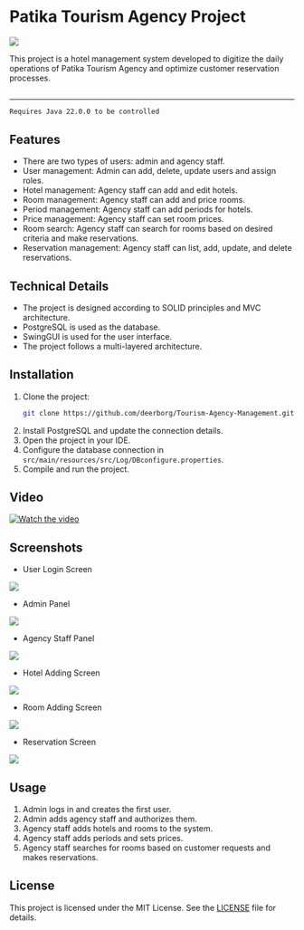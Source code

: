 # Patika Tourism Agency Project

<img src = "assets/banner.png" />

This project is a hotel management system developed to digitize the daily operations of Patika Tourism Agency and optimize customer reservation processes.

##
---
    Requires Java 22.0.0 to be controlled

## Features

- There are two types of users: admin and agency staff.
- User management: Admin can add, delete, update users and assign roles.
- Hotel management: Agency staff can add and edit hotels.
- Room management: Agency staff can add and price rooms.
- Period management: Agency staff can add periods for hotels.
- Price management: Agency staff can set room prices.
- Room search: Agency staff can search for rooms based on desired criteria and make reservations.
- Reservation management: Agency staff can list, add, update, and delete reservations.

## Technical Details

- The project is designed according to SOLID principles and MVC architecture.
- PostgreSQL is used as the database.
- SwingGUI is used for the user interface.
- The project follows a multi-layered architecture.

## Installation

1. Clone the project:
    ```bash
    git clone https://github.com/deerborg/Tourism-Agency-Management.git
    ```
2. Install PostgreSQL and update the connection details.
3. Open the project in your IDE.
4. Configure the database connection in `src/main/resources/src/Log/DBconfigure.properties`.
5. Compile and run the project.

## Video
[![Watch the video](https://img.youtube.com/vi/64gIdw2fkA0/0.jpg)](https://www.youtube.com/watch?v=64gIdw2fkA0)

## Screenshots

- User Login Screen

<img src = "assets/1.png" />

- Admin Panel

<img src = "assets/3.png" />


- Agency Staff Panel

<img src = "assets/2.png" />

- Hotel Adding Screen

<img src = "assets/2.png" />

- Room Adding Screen

<img src = "assets/8.png" />

- Reservation Screen

<img src = "assets/14.png" />


## Usage

1. Admin logs in and creates the first user.
2. Admin adds agency staff and authorizes them.
3. Agency staff adds hotels and rooms to the system.
4. Agency staff adds periods and sets prices.
5. Agency staff searches for rooms based on customer requests and makes reservations.

## License

This project is licensed under the MIT License. See the [LICENSE](LICENSE) file for details.
